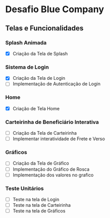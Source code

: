# Desafio Blue Company

## Telas e Funcionalidades

### Splash Animada
- [X] Criação da Tela de Splash

### Sistema de Login
- [X] Criação da Tela de Login
- [ ] Implementação de Autenticação de Login  

### Home
- [X] Criação de Tela Home

### Carteirinha de Beneficiário Interativa
- [ ] Criação da Tela de Carteirinha
- [ ] Implementar interatividade de Frete e Verso

### Gráficos
- [ ] Criação da Tela de Gráfico
- [ ] Implementação do Gráfico de Rosca
- [ ] Implementação dos valores no grafico

### Teste Unitários
- [ ] Teste na tela de Login
- [ ] Teste na tela de Carteirinha
- [ ] Teste na tela de Gráficos
